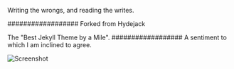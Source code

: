 Writing the wrongs, and reading the writes.

##################
Forked from Hydejack

The "Best Jekyll Theme by a Mile".
##################
A sentiment to which I am inclined to agree.

![Screenshot](assets/img/blog/hydejack-8.png)

